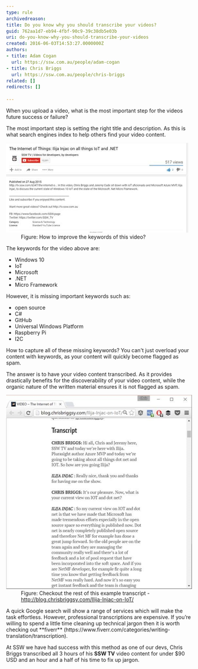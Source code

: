 ```yaml
---
type: rule
archivedreason: 
title: Do you know why you should transcribe your videos?
guid: 762aa1d7-eb94-4fbf-90c9-39c38db5e03b
uri: do-you-know-why-you-should-transcribe-your-videos
created: 2016-06-03T14:53:27.0000000Z
authors:
- title: Adam Cogan
  url: https://ssw.com.au/people/adam-cogan
- title: Chris Briggs
  url: https://ssw.com.au/people/chris-briggs
related: []
redirects: []

---
```


When you upload a video, what is the most important step for the videos future success or failure?

The most important step is setting the right title and description. As this is what search engines index to help others find your video content.

<!--endintro-->
<dl class="image"><dt> <img src="transcribe.jpg" alt="transcribe.jpg"> </dt><dd>Figure: How to improve the keywords of this video?</dd></dl>
The keywords for the video above are:

* Windows 10
* IoT
* Microsoft
* .NET
* Micro Framework


However, it is missing important keywords such as:



* open source
* C#
* GitHub
* Universal Windows Platform
* Raspberry Pi
* I2C




How to capture all of these missing keywords?  You can't just overload your content with keywords, as your content will quickly become flagged as spam.

The answer is to have your video content transcribed. As it provides drastically benefits for the discoverability of your video content, while the organic nature of the written material ensures it is not flagged as spam.
<dl class="image"><dt><img src="transcription.jpg" alt="transcription.jpg"></dt><dd>Figure: Checkout the rest of this example transcript - <a href="http://blog.chrisbriggsy.com/Ilija-Injac-on-IoT/">http://blog.chrisbriggsy.com/Ilija-Injac-on-IoT/</a></dd></dl>
A quick Google search will show a range of services which will make the task effortless. However, professional transcriptions are expensive. If you’re willing to spend a little time cleaning up technical jargon then it is worth checking out  **fiverr** (https://www.fiverr.com/categories/writing-translation/transcription).

At SSW we have had success with this method as one of our devs, Chris Briggs transcribed all 3 hours of his  **SSW TV** video content for under $90 USD and an hour and a half of his time to fix up jargon.

